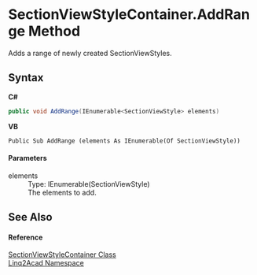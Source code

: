 # SectionViewStyleContainer.AddRange Method 
 

Adds a range of newly created SectionViewStyles.

## Syntax

**C#**<br />
``` C#
public void AddRange(IEnumerable<SectionViewStyle> elements)
```

**VB**<br />
``` VB
Public Sub AddRange (elements As IEnumerable(Of SectionViewStyle))
```


#### Parameters
<dl><dt>elements</dt><dd>Type: IEnumerable(SectionViewStyle)<br />The elements to add.</dd></dl>

## See Also


#### Reference
<a href="T_Linq2Acad_SectionViewStyleContainer.md">SectionViewStyleContainer Class</a><br /><a href="N_Linq2Acad.md">Linq2Acad Namespace</a><br />
